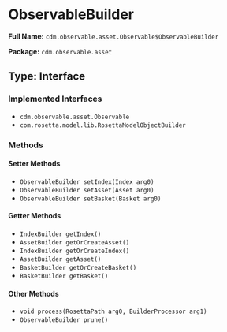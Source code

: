# ObservableBuilder

**Full Name:** `cdm.observable.asset.Observable$ObservableBuilder`

**Package:** `cdm.observable.asset`

## Type: Interface

### Implemented Interfaces

- `cdm.observable.asset.Observable`
- `com.rosetta.model.lib.RosettaModelObjectBuilder`

### Methods

#### Setter Methods

- `ObservableBuilder setIndex(Index arg0)`
- `ObservableBuilder setAsset(Asset arg0)`
- `ObservableBuilder setBasket(Basket arg0)`

#### Getter Methods

- `IndexBuilder getIndex()`
- `AssetBuilder getOrCreateAsset()`
- `IndexBuilder getOrCreateIndex()`
- `AssetBuilder getAsset()`
- `BasketBuilder getOrCreateBasket()`
- `BasketBuilder getBasket()`

#### Other Methods

- `void process(RosettaPath arg0, BuilderProcessor arg1)`
- `ObservableBuilder prune()`

